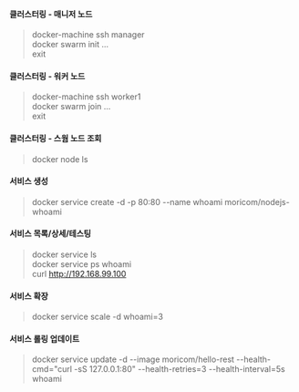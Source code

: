 #### 클러스터링 - 매니저 노드
> docker-machine ssh manager  
> docker swarm init ...  
> exit  

#### 클러스터링 - 워커 노드
> docker-machine ssh worker1  
> docker swarm join ...  
> exit  

#### 클러스터링 - 스웜 노드 조회
> docker node ls  

#### 서비스 생성
> docker service create -d -p 80:80 --name whoami moricom/nodejs-whoami  
#### 서비스 목록/상세/테스팅
> docker service ls  
> docker service ps whoami  
> curl http://192.168.99.100  
#### 서비스 확장
> docker service scale -d whoami=3  
#### 서비스 롤링 업데이트
> docker service update -d --image moricom/hello-rest --health-cmd="curl -sS 127.0.0.1:80" --health-retries=3 --health-interval=5s whoami  
